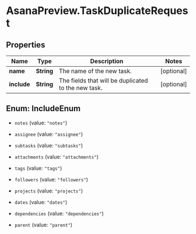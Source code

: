 # AsanaPreview.TaskDuplicateRequest

## Properties

Name | Type | Description | Notes
------------ | ------------- | ------------- | -------------
**name** | **String** | The name of the new task. | [optional] 
**include** | **String** | The fields that will be duplicated to the new task. | [optional] 



## Enum: IncludeEnum


* `notes` (value: `"notes"`)

* `assignee` (value: `"assignee"`)

* `subtasks` (value: `"subtasks"`)

* `attachments` (value: `"attachments"`)

* `tags` (value: `"tags"`)

* `followers` (value: `"followers"`)

* `projects` (value: `"projects"`)

* `dates` (value: `"dates"`)

* `dependencies` (value: `"dependencies"`)

* `parent` (value: `"parent"`)




